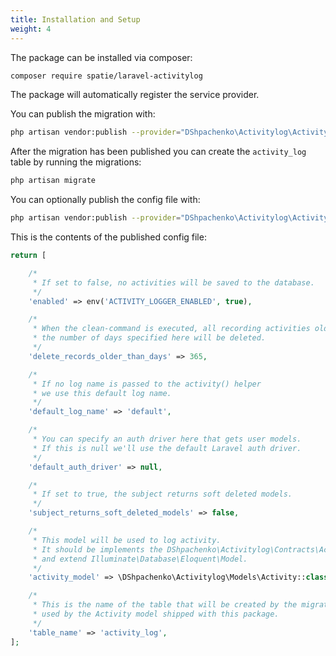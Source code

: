```yaml
---
title: Installation and Setup
weight: 4
---
```


The package can be installed via composer:

``` bash
composer require spatie/laravel-activitylog
```

The package will automatically register the service provider.

You can publish the migration with:
```bash
php artisan vendor:publish --provider="DShpachenko\Activitylog\ActivitylogServiceProvider" --tag="migrations"
```

After the migration has been published you can create the `activity_log` table by running the migrations:

```bash
php artisan migrate
```

You can optionally publish the config file with:
```bash
php artisan vendor:publish --provider="DShpachenko\Activitylog\ActivitylogServiceProvider" --tag="config"
```

This is the contents of the published config file:

```php
return [

    /*
     * If set to false, no activities will be saved to the database.
     */
    'enabled' => env('ACTIVITY_LOGGER_ENABLED', true),

    /*
     * When the clean-command is executed, all recording activities older than
     * the number of days specified here will be deleted.
     */
    'delete_records_older_than_days' => 365,

    /*
     * If no log name is passed to the activity() helper
     * we use this default log name.
     */
    'default_log_name' => 'default',

    /*
     * You can specify an auth driver here that gets user models.
     * If this is null we'll use the default Laravel auth driver.
     */
    'default_auth_driver' => null,

    /*
     * If set to true, the subject returns soft deleted models.
     */
    'subject_returns_soft_deleted_models' => false,

    /*
     * This model will be used to log activity.
     * It should be implements the DShpachenko\Activitylog\Contracts\Activity interface
     * and extend Illuminate\Database\Eloquent\Model.
     */
    'activity_model' => \DShpachenko\Activitylog\Models\Activity::class,

    /*
     * This is the name of the table that will be created by the migration and
     * used by the Activity model shipped with this package.
     */
    'table_name' => 'activity_log',
];
```
